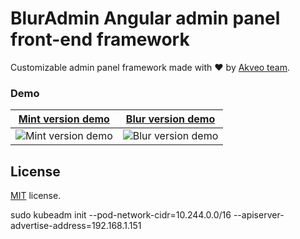 
# BlurAdmin Angular admin panel front-end framework

Customizable admin panel framework made with :heart: by [Akveo team](http://akveo.com/).

### Demo
**[Mint version demo](http://akveo.com/blur-admin-mint/)**             |  **[Blur version demo](http://akveo.com/blur-admin/)**
:-------------------------:|:-------------------------:
![Mint version demo](http://i.imgur.com/A3TMviJ.png)  |  ![Blur version demo](http://i.imgur.com/EAoiK2O.jpg)


License
-------------
<a href=/LICENSE.txt target="_blank">MIT</a> license.


sudo kubeadm init --pod-network-cidr=10.244.0.0/16 --apiserver-advertise-address=192.168.1.151
